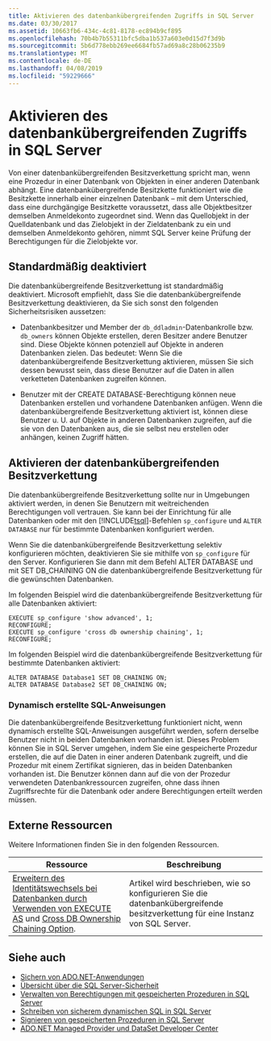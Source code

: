 ```yaml
---
title: Aktivieren des datenbankübergreifenden Zugriffs in SQL Server
ms.date: 03/30/2017
ms.assetid: 10663fb6-434c-4c81-8178-ec894b9cf895
ms.openlocfilehash: 70b4b7b55311bfc5dba1b537a603e0d15d7f3d9b
ms.sourcegitcommit: 5b6d778ebb269ee6684fb57ad69a8c28b06235b9
ms.translationtype: MT
ms.contentlocale: de-DE
ms.lasthandoff: 04/08/2019
ms.locfileid: "59229666"
---
```

# <a name="enabling-cross-database-access-in-sql-server"></a>Aktivieren des datenbankübergreifenden Zugriffs in SQL Server
Von einer datenbankübergreifenden Besitzverkettung spricht man, wenn eine Prozedur in einer Datenbank von Objekten in einer anderen Datenbank abhängt. Eine datenbankübergreifende Besitzkette funktioniert wie die Besitzkette innerhalb einer einzelnen Datenbank – mit dem Unterschied, dass eine durchgängige Besitzkette voraussetzt, dass alle Objektbesitzer demselben Anmeldekonto zugeordnet sind. Wenn das Quellobjekt in der Quelldatenbank und das Zielobjekt in der Zieldatenbank zu ein und demselben Anmeldekonto gehören, nimmt SQL Server keine Prüfung der Berechtigungen für die Zielobjekte vor.  
  
## <a name="off-by-default"></a>Standardmäßig deaktiviert  
 Die datenbankübergreifende Besitzverkettung ist standardmäßig deaktiviert. Microsoft empfiehlt, dass Sie die datenbankübergreifende Besitzverkettung deaktivieren, da Sie sich sonst den folgenden Sicherheitsrisiken aussetzen:  
  
-   Datenbankbesitzer und Member der `db_ddladmin`-Datenbankrolle bzw. `db_owners` können Objekte erstellen, deren Besitzer andere Benutzer sind. Diese Objekte können potenziell auf Objekte in anderen Datenbanken zielen. Das bedeutet: Wenn Sie die datenbankübergreifende Besitzverkettung aktivieren, müssen Sie sich dessen bewusst sein, dass diese Benutzer auf die Daten in allen verketteten Datenbanken zugreifen können.  
  
-   Benutzer mit der CREATE DATABASE-Berechtigung können neue Datenbanken erstellen und vorhandene Datenbanken anfügen. Wenn die datenbankübergreifende Besitzverkettung aktiviert ist, können diese Benutzer u. U. auf Objekte in anderen Datenbanken zugreifen, auf die sie von den Datenbanken aus, die sie selbst neu erstellen oder anhängen, keinen Zugriff hätten.  
  
## <a name="enabling-cross-database-ownership-chaining"></a>Aktivieren der datenbankübergreifenden Besitzverkettung  
 Die datenbankübergreifende Besitzverkettung sollte nur in Umgebungen aktiviert werden, in denen Sie Benutzern mit weitreichenden Berechtigungen voll vertrauen. Sie kann bei der Einrichtung für alle Datenbanken oder mit den [!INCLUDE[tsql](../../../../../includes/tsql-md.md)]-Befehlen `sp_configure` und `ALTER DATABASE` nur für bestimmte Datenbanken konfiguriert werden.  
  
 Wenn Sie die datenbankübergreifende Besitzverkettung selektiv konfigurieren möchten, deaktivieren Sie sie mithilfe von `sp_configure` für den Server. Konfigurieren Sie dann mit dem Befehl ALTER DATABASE und mit SET DB_CHAINING ON die datenbankübergreifende Besitzverkettung für die gewünschten Datenbanken.  
  
 Im folgenden Beispiel wird die datenbankübergreifende Besitzverkettung für alle Datenbanken aktiviert:  
  
```  
EXECUTE sp_configure 'show advanced', 1;  
RECONFIGURE;  
EXECUTE sp_configure 'cross db ownership chaining', 1;  
RECONFIGURE;  
```  
  
 Im folgenden Beispiel wird die datenbankübergreifende Besitzverkettung für bestimmte Datenbanken aktiviert:  
  
```  
ALTER DATABASE Database1 SET DB_CHAINING ON;  
ALTER DATABASE Database2 SET DB_CHAINING ON;  
```  
  
### <a name="dynamic-sql"></a>Dynamisch erstellte SQL-Anweisungen  
 Die datenbankübergreifende Besitzverkettung funktioniert nicht, wenn dynamisch erstellte SQL-Anweisungen ausgeführt werden, sofern derselbe Benutzer nicht in beiden Datenbanken vorhanden ist. Dieses Problem können Sie in SQL Server umgehen, indem Sie eine gespeicherte Prozedur erstellen, die auf die Daten in einer anderen Datenbank zugreift, und die Prozedur mit einem Zertifikat signieren, das in beiden Datenbanken vorhanden ist. Die Benutzer können dann auf die von der Prozedur verwendeten Datenbankressourcen zugreifen, ohne dass ihnen Zugriffsrechte für die Datenbank oder andere Berechtigungen erteilt werden müssen.  
  
## <a name="external-resources"></a>Externe Ressourcen  
 Weitere Informationen finden Sie in den folgenden Ressourcen.  
  
|Ressource|Beschreibung|  
|--------------|-----------------|  
|[Erweitern des Identitätswechsels bei Datenbanken durch Verwenden von EXECUTE AS](https://docs.microsoft.com/previous-versions/sql/sql-server-2008-r2/ms188304(v=sql.105)) und [Cross DB Ownership Chaining Option](/sql/database-engine/configure-windows/cross-db-ownership-chaining-server-configuration-option).|Artikel wird beschrieben, wie so konfigurieren Sie die datenbankübergreifende besitzverkettung für eine Instanz von SQL Server.|  
  
## <a name="see-also"></a>Siehe auch

- [Sichern von ADO.NET-Anwendungen](../../../../../docs/framework/data/adonet/securing-ado-net-applications.md)
- [Übersicht über die SQL Server-Sicherheit](../../../../../docs/framework/data/adonet/sql/overview-of-sql-server-security.md)
- [Verwalten von Berechtigungen mit gespeicherten Prozeduren in SQL Server](../../../../../docs/framework/data/adonet/sql/managing-permissions-with-stored-procedures-in-sql-server.md)
- [Schreiben von sicherem dynamischen SQL in SQL Server](../../../../../docs/framework/data/adonet/sql/writing-secure-dynamic-sql-in-sql-server.md)
- [Signieren von gespeicherten Prozeduren in SQL Server](../../../../../docs/framework/data/adonet/sql/signing-stored-procedures-in-sql-server.md)
- [ADO.NET Managed Provider und DataSet Developer Center](https://go.microsoft.com/fwlink/?LinkId=217917)
